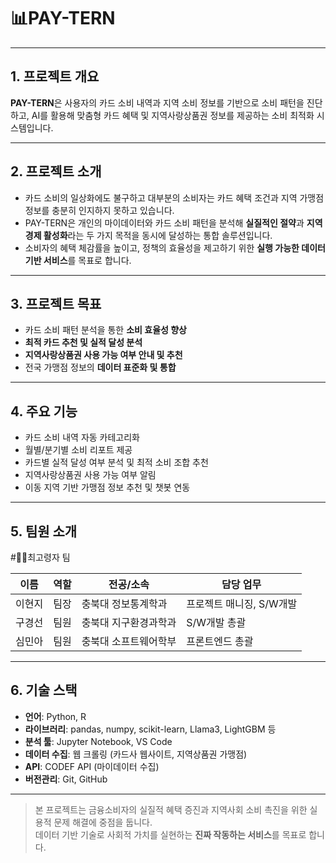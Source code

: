 # 📊PAY-TERN

---

## 1. 프로젝트 개요

**PAY-TERN**은 사용자의 카드 소비 내역과 지역 소비 정보를 기반으로 소비 패턴을 진단하고, AI를 활용해 맞춤형 카드 혜택 및 지역사랑상품권 정보를 제공하는 소비 최적화 시스템입니다.

---

## 2. 프로젝트 소개

- 카드 소비의 일상화에도 불구하고 대부분의 소비자는 카드 혜택 조건과 지역 가맹점 정보를 충분히 인지하지 못하고 있습니다.
- PAY-TERN은 개인의 마이데이터와 카드 소비 패턴을 분석해 **실질적인 절약**과 **지역경제 활성화**라는 두 가지 목적을 동시에 달성하는 통합 솔루션입니다.
- 소비자의 혜택 체감률을 높이고, 정책의 효율성을 제고하기 위한 **실행 가능한 데이터 기반 서비스**를 목표로 합니다.

---

## 3. 프로젝트 목표

- 카드 소비 패턴 분석을 통한 **소비 효율성 향상**
- **최적 카드 추천 및 실적 달성 분석**
- **지역사랑상품권 사용 가능 여부 안내 및 추천**
- 전국 가맹점 정보의 **데이터 표준화 및 통합**

---

## 4. 주요 기능

-  카드 소비 내역 자동 카테고리화 
-  월별/분기별 소비 리포트 제공
-  카드별 실적 달성 여부 분석 및 최적 소비 조합 추천
-  지역사랑상품권 사용 가능 여부 알림
-  이동 지역 기반 가맹점 정보 추천 및 챗봇 연동

---

## 5. 팀원 소개
#👵🏻최고령자 팀

| 이름     | 역할         | 전공/소속         | 담당 업무                     |
|----------|--------------|-------------------|-------------------------------|
| 이현지   | 팀장         | 충북대 정보통계학과 | 프로젝트 매니징, S/W개발        |
| 구경선   | 팀원         | 충북대 지구환경과학과 | S/W개발 총괄                    |
| 심민아   | 팀원         | 충북대 소프트웨어학부 | 프론트엔드 총괄             |

---

## 6. 기술 스택

- **언어**: Python, R
- **라이브러리**: pandas, numpy, scikit-learn, Llama3, LightGBM 등
- **분석 툴**: Jupyter Notebook, VS Code
- **데이터 수집**: 웹 크롤링 (카드사 웹사이트, 지역상품권 가맹점)
- **API**: CODEF API (마이데이터 수집)
- **버전관리**: Git, GitHub

---


> 본 프로젝트는 금융소비자의 실질적 혜택 증진과 지역사회 소비 촉진을 위한 실용적 문제 해결에 중점을 둡니다.  
> 데이터 기반 기술로 사회적 가치를 실현하는 **진짜 작동하는 서비스**를 목표로 합니다.
